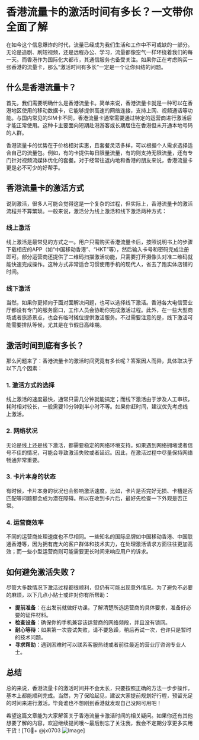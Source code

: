 # 香港流量卡的激活时间有多长？一文带你全面了解

在如今这个信息爆炸的时代，流量已经成为我们生活和工作中不可或缺的一部分。无论是追剧、刷短视频，还是远程办公、学习，流量都像空气一样环绕着我们的每一天。而香港作为国际化大都市，其通信服务也备受关注。如果你正在考虑购买一张香港的流量卡，那么“激活时间有多长”一定是一个让你纠结的问题。

## 什么是香港流量卡？

首先，我们需要明确什么是香港流量卡。简单来说，香港流量卡就是一种可以在香港地区使用的移动数据卡，它能够提供高速的网络连接，支持上网、视频通话等功能。与国内常见的SIM卡不同，香港流量卡通常需要通过特定的运营商进行激活后才能正常使用。这种卡主要面向短期赴港游客或长期居住在香港但未开通本地号码的人群。

香港流量卡的优势在于价格相对实惠，且套餐灵活多样，可以根据个人需求选择适合自己的流量包。例如，有的卡提供每日限量流量，有的则支持无限流量，还有专门针对视频流媒体优化的套餐。对于经常往返内地和香港的朋友来说，香港流量卡更是必不可少的好帮手。

## 香港流量卡的激活方式

说到激活，很多人可能会觉得这是一个复杂的过程，但实际上，香港流量卡的激活流程并不算繁琐。一般来说，激活分为线上激活和线下激活两种方式：

### 线上激活

线上激活是最常见的方式之一。用户只需购买香港流量卡后，按照说明书上的步骤下载相应的APP（如“中国移动香港”、“HKT”等），然后输入卡号和密码完成注册即可。部分运营商还提供了二维码扫描激活功能，只需要打开摄像头对准二维码就能快速完成操作。这种方式非常适合习惯使用手机的现代人，省去了跑实体店铺的时间。

### 线下激活

当然，如果你更倾向于面对面解决问题，也可以选择线下激活。香港各大电信营业厅都设有专门的服务窗口，工作人员会协助你完成激活过程。此外，在一些大型商场或者旅游景点，也会有临时摊位提供激活服务。不过需要注意的是，线下激活可能需要排队等候，尤其是在节假日高峰期。

## 激活时间到底有多长？

那么问题来了：香港流量卡的激活时间究竟有多长呢？答案因人而异，具体取决于以下几个因素：

### 1. 激活方式的选择

线上激活的速度最快，通常只需几分钟就能搞定；而线下激活由于涉及人工审核，耗时相对较长，一般需要10分钟到半小时不等。如果你赶时间，建议优先考虑线上激活。

### 2. 网络状况

无论是线上还是线下激活，都需要稳定的网络环境支持。如果遇到网络拥堵或者信号不佳的情况，可能会导致激活失败或者延迟。因此，在激活过程中尽量保持网络畅通非常重要。

### 3. 卡片本身的状态

有时候，卡片本身的状况也会影响激活速度。比如，卡片是否完好无损、卡槽是否匹配等问题都会成为潜在障碍。所以在收到卡片后，最好先检查一下外观是否正常。

### 4. 运营商效率

不同的运营商处理速度也不尽相同。一些知名的国际品牌如中国移动香港、中国联通香港等，因为拥有庞大的客户群体和技术实力，在处理激活请求方面往往更加高效；而一些小型运营商则可能需要更长时间来响应用户的诉求。

## 如何避免激活失败？

尽管大多数情况下激活过程都很顺利，但仍有可能出现意外情况。为了避免不必要的麻烦，以下几点小贴士或许对你有所帮助：

- **提前准备**：在出发前就做好功课，了解清楚所选运营商的具体要求，准备好必要的证件材料。
- **检查设备**：确保你的手机兼容该运营商的网络频段，并且没有锁网。
- **耐心等待**：如果第一次尝试失败，请不要急躁，稍后再试一次，也许只是暂时的技术问题。
- **寻求帮助**：遇到困难时可以联系客服热线或者前往最近的营业厅咨询专业人士。

## 总结

总的来说，香港流量卡的激活时间并不会太长，只要按照正确的方法一步步操作，基本上都能顺利完成。当然，为了保险起见，建议大家提前规划好行程，预留充足的时间来进行激活。毕竟谁也不想刚到香港就发现自己没网可用吧！

希望这篇文章能为大家解答关于香港流量卡激活时间的相关疑问。如果你还有其他想要了解的内容，欢迎继续提问哦～最后别忘了关注我，我会不定期分享更多实用干货！[TG💪+ @jx0703 ![Image](https://github.com/user-attachments/assets/dbca1d08-cadb-493c-b0ec-ad6f7a83f270)]